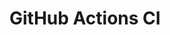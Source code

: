 # GitHub Actions CI

































































































































































































































































































































































































































































































































































































































































































































































































































































































































































































































































































































































































































































































































































































































































































































































